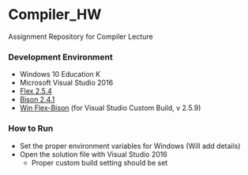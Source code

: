 # Compiler_HW
Assignment Repository for Compiler Lecture

### Development Environment

- Windows 10 Education K
- Microsoft Visual Studio 2016
- [Flex 2.5.4](http://gnuwin32.sourceforge.net/packages/flex.htm)
- [Bison 2.4.1](http://gnuwin32.sourceforge.net/packages/bison.htm)
- [Win Flex-Bison](https://sourceforge.net/p/winflexbison/wiki/Visual%20Studio%20custom%20build%20rules/) (for Visual Studio Custom Build, v 2.5.9)

### How to Run

- Set the proper environment variables for Windows (Will add details)
- Open the solution file with Visual Studio 2016
  - Proper custom build setting should be set